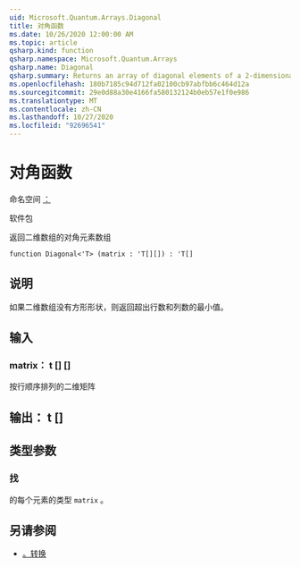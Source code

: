 ```yaml
---
uid: Microsoft.Quantum.Arrays.Diagonal
title: 对角函数
ms.date: 10/26/2020 12:00:00 AM
ms.topic: article
qsharp.kind: function
qsharp.namespace: Microsoft.Quantum.Arrays
qsharp.name: Diagonal
qsharp.summary: Returns an array of diagonal elements of a 2-dimensional array
ms.openlocfilehash: 180b7185c94d712fa02100cb97abfbb6c464d12a
ms.sourcegitcommit: 29e0d88a30e4166fa580132124b0eb57e1f0e986
ms.translationtype: MT
ms.contentlocale: zh-CN
ms.lasthandoff: 10/27/2020
ms.locfileid: "92696541"
---
```

# <a name="diagonal-function"></a>对角函数

命名空间 [：](xref:Microsoft.Quantum.Arrays)

软件包 [](https://nuget.org/packages/)


返回二维数组的对角元素数组

```qsharp
function Diagonal<'T> (matrix : 'T[][]) : 'T[]
```


## <a name="description"></a>说明

如果二维数组没有方形形状，则返回超出行数和列数的最小值。

## <a name="input"></a>输入

### <a name="matrix--t"></a>matrix： t [] []

按行顺序排列的二维矩阵



## <a name="output--t"></a>输出： t []



## <a name="type-parameters"></a>类型参数

### <a name="t"></a>找

的每个元素的类型 `matrix` 。

## <a name="see-also"></a>另请参阅

- [。转换](xref:Microsoft.Quantum.Arrays.Transposed)